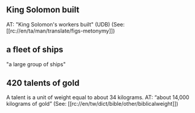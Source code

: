 ## King Solomon built ##

AT: "King Solomon's workers built" (UDB) (See: [[rc://en/ta/man/translate/figs-metonymy]])

## a fleet of ships ##

"a large group of ships"

## 420 talents of gold ##

A talent is a unit of weight equal to about 34 kilograms. AT: “about 14,000 kilograms of gold” (See: [[rc://en/tw/dict/bible/other/biblicalweight]])
